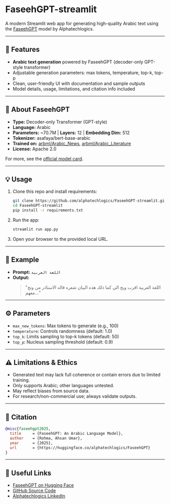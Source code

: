 # FaseehGPT-streamlit

A modern Streamlit web app for generating high-quality Arabic text using the [FaseehGPT](https://huggingface.co/alphatechlogics/FaseehGPT) model by Alphatechlogics.

---

## 🚀 Features
- **Arabic text generation** powered by FaseehGPT (decoder-only GPT-style transformer)
- Adjustable generation parameters: max tokens, temperature, top-k, top-p
- Clean, user-friendly UI with documentation and sample outputs
- Model details, usage, limitations, and citation info included

---

## 🧠 About FaseehGPT
- **Type:** Decoder-only Transformer (GPT-style)
- **Language:** Arabic
- **Parameters:** ~70.7M | **Layers:** 12 | **Embedding Dim:** 512
- **Tokenizer:** asafaya/bert-base-arabic
- **Trained on:** [arbml/Arabic_News](https://huggingface.co/datasets/arbml/Arabic_News), [arbml/Arabic_Literature](https://huggingface.co/datasets/arbml/Arabic_Literature)
- **License:** Apache 2.0

For more, see the [official model card](https://huggingface.co/alphatechlogics/FaseehGPT).

---

## 💡 Usage

1. Clone this repo and install requirements:
   ```bash
   git clone https://github.com/alphatechlogics/FaseehGPT-streamlit.git
   cd FaseehGPT-streamlit
   pip install -r requirements.txt
   ```
2. Run the app:
   ```bash
   streamlit run app.py
   ```
3. Open your browser to the provided local URL.

---

## 📝 Example

- **Prompt:** `اللغة العربية`
- **Output:**
  > "اللغة العربية اقرب ويح الي كما ذلك هذه البيان شعره قاله الاستاذر من وتج معهم..."

---

## ⚙️ Parameters
- `max_new_tokens`: Max tokens to generate (e.g., 100)
- `temperature`: Controls randomness (default: 1.0)
- `top_k`: Limits sampling to top-k tokens (default: 50)
- `top_p`: Nucleus sampling threshold (default: 0.9)

---

## ⚠️ Limitations & Ethics
- Generated text may lack full coherence or contain errors due to limited training.
- Only supports Arabic; other languages untested.
- May reflect biases from source data.
- For research/non-commercial use; always validate outputs.

---

## 📖 Citation
```bibtex
@misc{faseehgpt2025,
  title     = {FaseehGPT: An Arabic Language Model},
  author    = {Rohma, Ahsan Umar},
  year      = {2025},
  url       = {https://huggingface.co/alphatechlogics/FaseehGPT}
}
```

---

## 🔗 Useful Links
- [FaseehGPT on Hugging Face](https://huggingface.co/alphatechlogics/FaseehGPT)
- [GitHub Source Code](https://github.com/alphatechlogics/FaseehGPT)
- [Alphatechlogics LinkedIn](https://www.linkedin.com/company/alphatechlogics/)